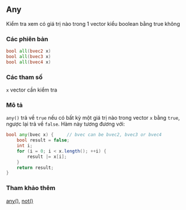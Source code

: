 ## Any
Kiểm tra xem có giá trị nào trong 1 vector kiểu boolean bằng true không

### Các phiên bản
```glsl
bool all(bvec2 x)  
bool all(bvec3 x)  
bool all(bvec4 x)
```

### Các tham số
```x``` vector cần kiểm tra

### Mô tả
```any()``` trả về ```true``` nếu có bất kỳ một giá trị nào trong vector ```x``` bằng ```true```, ngược lại trả về ```false```. Hàm này tương đương với:

```glsl
bool any(bvec x) {     // bvec can be bvec2, bvec3 or bvec4
    bool result = false;
    int i;
    for (i = 0; i < x.length(); ++i) {
        result |= x[i];
    }
    return result;
}
```

### Tham khảo thêm
[any()](/glossary/?lan=vi&search=any), [not()](/glossary/?lan=vi&search=not)
